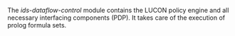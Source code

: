 The _ids-dataflow-control_ module contains the LUCON policy engine and all necessary interfacing components (PDP). It takes care of the execution of prolog formula sets.

